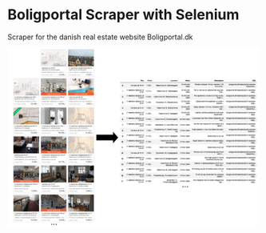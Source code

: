 # Boligportal Scraper with Selenium
Scraper for the danish real estate website Boligportal.dk

![Example of Boligportal Scraping](./img/example.png)
